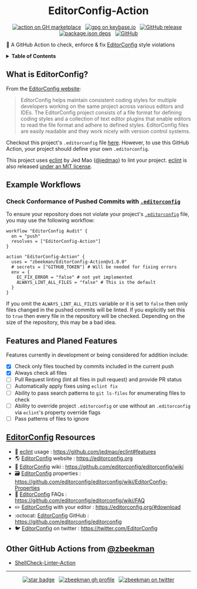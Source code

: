 <div align="center">

# EditorConfig-Action

[![action on GH marketplace][marketplace badge]][marketplace] &nbsp;
[![gpg on keybase.io][keybase badge]][keybase] &nbsp;
[![GitHub release][release badge]][latest release] &nbsp;
[![package.json deps][npm dep badge]][eclint npm] &nbsp;
[![GitHub][LICENSE badge]][LICENSE]

</div>

:mag_right: A GitHub Action to check, enforce & fix [EditorConfig] style violations

<details><summary><b>Table of Contents</b></summary>
<p>

<!-- markdown-toc start - Don't edit this section. Run M-x markdown-toc-refresh-toc -->

  - [What is EditorConfig?](#what-is-editorconfig)
  - [Example Workflows](#example-workflows)
    - [Check Conformance of Pushed Commits with `.editorconfig`](#check-conformance-of-pushed-commits-with-editorconfig)
  - [Features and Planed Features](#features-and-planed-features)
  - [EditorConfig Resources](#editorconfig-resources)
  - [Other GitHub Actions from @zbeekman](#other-github-actions-from-zbeekman)

<!-- markdown-toc end -->

</p>
</details>

## What is EditorConfig?

From the [EditorConfig website][EditorConfig]:
> EditorConfig helps maintain consistent coding styles for multiple developers working on the same project across
various editors and IDEs. The EditorConfig project consists of a file format for defining coding styles and a collection
of text editor plugins that enable editors to read the file format and adhere to defined styles. EditorConfig files are
easily readable and they work nicely with version control systems.

Checkout this project's `.editorconfig` file [here][`.editorconfig`]. However, to use this GitHub Action, your project
should define your own `.editorconfig`.

This project uses [eclint] by Jed Mao ([@jedmao]) to lint your project. [eclint] is also
released [under an MIT license].

## Example Workflows

### Check Conformance of Pushed Commits with [`.editorconfig`]

To ensure your repository does not violate your project's [`.editorconfig`] file, you may use the
following workflow:

```workflow
workflow "EditorConfig Audit" {
  on = "push"
  resolves = ["EditorConfig-Action"]
}

action "EditorConfig-Action" {
  uses = "zbeekman/EditorConfig-Action@v1.0.0"
  # secrets = ["GITHUB_TOKEN"] # Will be needed for fixing errors
  env = {
    EC_FIX_ERROR = "false" # not yet implemented
    ALWAYS_LINT_ALL_FILES = "false" # This is the default
  }
}
```

If you omit the  `ALWAYS_LINT_ALL_FILES` variable or it is set to `false` then only files changed in
the pushed commits will be linted. If you explicitly set this to `true` then every file in the
repository will be checked. Depending on the size of the repository, this may be a bad idea.

## Features and Planed Features

Features currently in development or being considered for addition include:

  - [x] Check only files touched by commits included in the current push
  - [x] Always check all files
  - [ ] Pull Request linting (lint all files in pull request) and provide PR status
  - [ ] Automatically apply fixes using `eclint fix`
  - [ ] Ability to pass search patterns to `git ls-files` for enumerating files to check
  - [ ] Ability to override project `.editorconfig` or use without an `.editorconfig` via `eclint`'s property override
      flags
  - [ ] Pass patterns of files to ignore

## [EditorConfig] Resources

  - :book: [eclint] usage : https://github.com/jedmao/eclint#features
  - :earth_americas: [EditorConfig] website : https://editorconfig.org
  - :memo: [EditorConfig] wiki : https://github.com/editorconfig/editorconfig/wiki
  - :card_file_box: [EditorConfig] properties :
    https://github.com/editorconfig/editorconfig/wiki/EditorConfig-Properties
  - :thinking: [EditorConfig] FAQs : https://github.com/editorconfig/editorconfig/wiki/FAQ
  - :pencil2: [EditorConfig] with your editor : https://editorconfig.org/#download
  - :octocat: [EditorConfig] GitHub : https://github.com/editorconfig/editorconfig
  - :bird: [EditorConfig] on twitter : https://twitter.com/EditorConfig

## Other GitHub Actions from [@zbeekman]

  - [ShellCheck-Linter-Action]

---

<div align="center">

[![star badge][star badge]][star] &nbsp;
[![zbeekman gh profile][gh follow]][gh profile] &nbsp;
[![zbeekman on twitter][twitter badge]][twitter]

</div>

[EditorConfig]: https://editorconfig.org
[eclint]: https://github.com/jedmao/eclint
[@jedmao]: https://github.com/jedmao
[@zbeekman]: https://github.com/zbeekman
[under an MIT license]: https://github.com/jedmao/eclint/blob/master/LICENSE
[`.editorconfig`]: https://github.com/zbeekman/EditorConfig-Action/blob/master/.editorconfig
[ShellCheck-Linter-Action]: https://github.com/marketplace/actions/shellcheck-linter-action

<!--
Badges and local links
-->
[marketplace badge]: https://img.shields.io/badge/GitHub-Marketplace-lightblue.svg
[marketplace]: https://github.com/marketplace/actions/editorconfig-action
[LICENSE badge]: https://img.shields.io/github/license/zbeekman/EditorConfig-Action.svg
[LICENSE]: https://github.com/zbeekman/EditorConfig-Action/blob/master/LICENSE
[release badge]: https://img.shields.io/github/release/zbeekman/EditorConfig-Action.svg
[latest release]: https://github.com/zbeekman/EditorConfig-Action/releases/latest
[npm dep badge]:
https://img.shields.io/github/package-json/dependency-version/zbeekman/EditorConfig-Action/eclint.svg
[eclint npm]: https://www.npmjs.com/package/eclint
[keybase badge]: https://img.shields.io/keybase/pgp/zbeekman.svg
[keybase]: https://keybase.io/zbeekman
[twitter badge]: https://img.shields.io/twitter/follow/zbeekman.svg?style=social
[twitter]: https://twitter.com/intent/follow?screen_name=zbeekman
[star badge]: https://img.shields.io/github/stars/zbeekman/EditorConfig-Action.svg?style=social
[star]: https://github.com/zbeekman/EditorConfig-Action
[gh follow]: https://img.shields.io/github/followers/zbeekman.svg?style=social
[gh profile]: https://github.com/zbeekman

